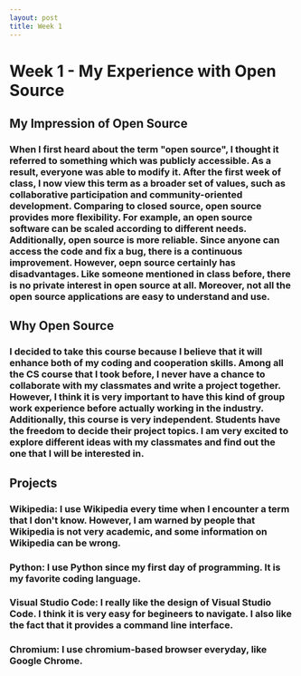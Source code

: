 ```yaml
---
layout: post
title: Week 1
---
```


# Week 1 - My Experience with Open Source

## My Impression of Open Source
### When I first heard about the term "open source", I thought it referred to something which was publicly accessible. As a result, everyone was able to modify it. After the first week of class, I now view this term as a broader set of values, such as collaborative participation and community-oriented development. Comparing to closed source, open source provides more flexibility. For example, an open source software can be scaled according to different needs. Additionally, open source is more reliable. Since anyone can access the code and fix a bug, there is a continuous improvement. However, oepn source certainly has disadvantages. Like someone mentioned in class before, there is no private interest in open source at all. Moreover, not all the open source applications are easy to understand and use. 

## Why Open Source
### I decided to take this course because I believe that it will enhance both of my coding and cooperation skills. Among all the CS course that I took before, I never have a chance to collaborate with my classmates and write a project together. However, I think it is very important to have this kind of group work experience before actually working in the industry. Additionally, this course is very independent. Students have the freedom to decide their project topics. I am very excited to explore different ideas with my classmates and find out the one that I will be interested in. 

## Projects
### Wikipedia: I use Wikipedia every time when I encounter a term that I don't know. However, I am warned by people that Wikipedia is not very academic, and some information on Wikipedia can be wrong.
### Python: I use Python since my first day of programming. It is my favorite coding language. 
### Visual Studio Code: I really like the design of Visual Studio Code. I think it is very easy for begineers to navigate. I also like the fact that it provides a command line interface. 
### Chromium: I use chromium-based browser everyday, like Google Chrome.